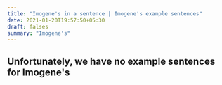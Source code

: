 ```yaml
---
title: "Imogene's in a sentence | Imogene's example sentences"
date: 2021-01-20T19:57:50+05:30
draft: falses
summary: "Imogene's"
---
```

## Unfortunately, we have no example sentences for Imogene's                 
